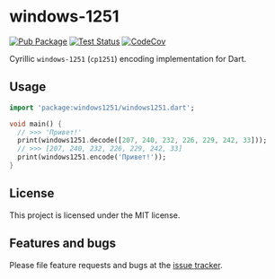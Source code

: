 # windows-1251

[![Pub Package][pub_icon]][pub]
[![Test Status][test_ci_icon]][test_ci]
[![CodeCov][codecov_icon]][codecov]

Cyrillic `windows-1251` (`cp1251`) encoding implementation for Dart.

## Usage

```dart
import 'package:windows1251/windows1251.dart';

void main() {
  // >>> 'Привет!'
  print(windows1251.decode([207, 240, 232, 226, 229, 242, 33]));
  // >>> [207, 240, 232, 226, 229, 242, 33]
  print(windows1251.encode('Привет!'));
}
```

## License

This project is licensed under the MIT license.

## Features and bugs

Please file feature requests and bugs at the [issue tracker][tracker].

[new_issue]: https://github.com/ykmnkmi/windows1251.dart/issues/new

[pub_icon]: https://img.shields.io/pub/v/windows1251.svg
[pub]: https://pub.dev/packages/windows1251
[test_ci_icon]: https://github.com/ykmnkmi/windows1251.dart/actions/workflows/test.yaml/badge.svg
[test_ci]: https://github.com/ykmnkmi/windows1251.dart/actions/workflows/test.yaml
[codecov_icon]: https://codecov.io/gh/ykmnkmi/windows1251.dart/branch/main/graph/badge.svg?token=4J5FJUJ6GX
[codecov]: https://codecov.io/gh/ykmnkmi/windows1251.dart
[windows1251.svg]: https://img.shields.io/pub/v/windows1251.svg
[tracker]: https://github.com/ykmnkmi/windows1251.dart/issues